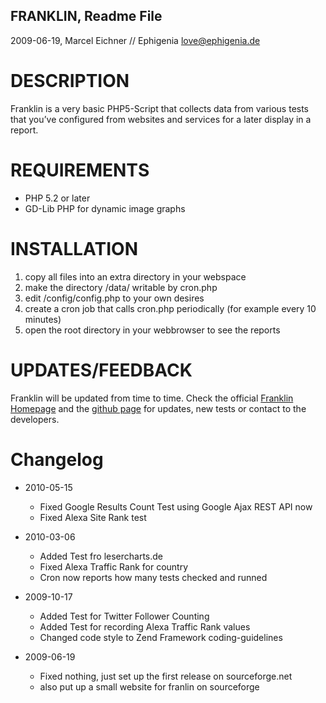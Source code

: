 FRANKLIN, Readme File
---------------------------------------------------------------------------
2009-06-19, Marcel Eichner // Ephigenia <love@ephigenia.de>

# DESCRIPTION

Franklin is a very basic PHP5-Script that collects data from various tests
that you’ve configured from websites and services for a later display in a
report.

# REQUIREMENTS

* PHP 5.2 or later
* GD-Lib PHP for dynamic image graphs

# INSTALLATION

1. 	copy all files into an extra directory in your webspace
2.	make the directory /data/ writable by cron.php
3.	edit /config/config.php to your own desires
4. 	create a cron job that calls cron.php periodically
	(for example every 10 minutes)
5.	open the root directory in your webbrowser to see the reports

# UPDATES/FEEDBACK

Franklin will be updated from time to time. Check the official [Franklin Homepage](http://code.marceleichner.de/project/franklin) and the [github page](http://github.com/Ephigenia/franklin) for updates, new tests or contact to the developers.

# Changelog

* 2010-05-15
	* Fixed Google Results Count Test using Google Ajax REST API now
	* Fixed Alexa Site Rank test

* 2010-03-06
	* Added Test fro lesercharts.de
	* Fixed Alexa Traffic Rank for country
	* Cron now reports how many tests checked and runned

* 2009-10-17
	* Added Test for Twitter Follower Counting
	+ Added Test for recording Alexa Traffic Rank values
	* Changed code style to Zend Framework coding-guidelines

* 2009-06-19
	* Fixed nothing, just set up the first release on sourceforge.net
	* also put up a small website for franlin on sourceforge